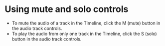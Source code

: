 # Using mute and solo controls

* To mute the audio of a track in the Timeline, click the M \(mute\) button in the audio track controls.
* To play the audio from only one track in the Timeline, click the S \(solo\) button in the audio track controls.

